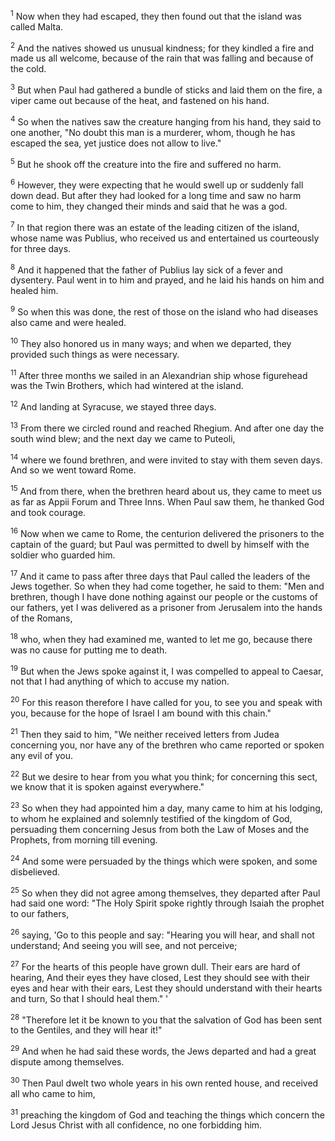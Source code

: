 <sup>1</sup> 
Now when they had escaped, they then found out that the island was called Malta. 

<sup>2</sup> 
And the natives showed us unusual kindness; for they kindled a fire and made us all welcome, because of the rain that was falling and because of the cold. 

<sup>3</sup> 
But when Paul had gathered a bundle of sticks and laid them on the fire, a viper came out because of the heat, and fastened on his hand. 

<sup>4</sup> 
So when the natives saw the creature hanging from his hand, they said to one another, "No doubt this man is a murderer, whom, though he has escaped the sea, yet justice does not allow to live." 

<sup>5</sup> 
But he shook off the creature into the fire and suffered no harm. 

<sup>6</sup> 
However, they were expecting that he would swell up or suddenly fall down dead. But after they had looked for a long time and saw no harm come to him, they changed their minds and said that he was a god. 

<sup>7</sup> 
In that region there was an estate of the leading citizen of the island, whose name was Publius, who received us and entertained us courteously for three days. 

<sup>8</sup> 
And it happened that the father of Publius lay sick of a fever and dysentery. Paul went in to him and prayed, and he laid his hands on him and healed him. 

<sup>9</sup> 
So when this was done, the rest of those on the island who had diseases also came and were healed. 

<sup>10</sup> 
They also honored us in many ways; and when we departed, they provided such things as were necessary.

<sup>11</sup> 
After three months we sailed in an Alexandrian ship whose figurehead was the Twin Brothers, which had wintered at the island. 

<sup>12</sup> 
And landing at Syracuse, we stayed three days. 

<sup>13</sup> 
From there we circled round and reached Rhegium. And after one day the south wind blew; and the next day we came to Puteoli, 

<sup>14</sup> 
where we found brethren, and were invited to stay with them seven days. And so we went toward Rome. 

<sup>15</sup> 
And from there, when the brethren heard about us, they came to meet us as far as Appii Forum and Three Inns. When Paul saw them, he thanked God and took courage. 

<sup>16</sup> 
Now when we came to Rome, the centurion delivered the prisoners to the captain of the guard; but Paul was permitted to dwell by himself with the soldier who guarded him.

<sup>17</sup> 
And it came to pass after three days that Paul called the leaders of the Jews together. So when they had come together, he said to them: "Men and brethren, though I have done nothing against our people or the customs of our fathers, yet I was delivered as a prisoner from Jerusalem into the hands of the Romans, 

<sup>18</sup> 
who, when they had examined me, wanted to let me go, because there was no cause for putting me to death. 

<sup>19</sup> 
But when the Jews spoke against it, I was compelled to appeal to Caesar, not that I had anything of which to accuse my nation. 

<sup>20</sup> 
For this reason therefore I have called for you, to see you and speak with you, because for the hope of Israel I am bound with this chain." 

<sup>21</sup> 
Then they said to him, "We neither received letters from Judea concerning you, nor have any of the brethren who came reported or spoken any evil of you. 

<sup>22</sup> 
But we desire to hear from you what you think; for concerning this sect, we know that it is spoken against everywhere." 

<sup>23</sup> 
So when they had appointed him a day, many came to him at his lodging, to whom he explained and solemnly testified of the kingdom of God, persuading them concerning Jesus from both the Law of Moses and the Prophets, from morning till evening. 

<sup>24</sup> 
And some were persuaded by the things which were spoken, and some disbelieved. 

<sup>25</sup> 
So when they did not agree among themselves, they departed after Paul had said one word: "The Holy Spirit spoke rightly through Isaiah the prophet to our fathers, 

<sup>26</sup> 
saying, 'Go to this people and say: "Hearing you will hear, and shall not understand; And seeing you will see, and not perceive; 

<sup>27</sup> 
For the hearts of this people have grown dull. Their ears are hard of hearing, And their eyes they have closed, Lest they should see with their eyes and hear with their ears, Lest they should understand with their hearts and turn, So that I should heal them." ' 

<sup>28</sup> 
"Therefore let it be known to you that the salvation of God has been sent to the Gentiles, and they will hear it!" 

<sup>29</sup> 
And when he had said these words, the Jews departed and had a great dispute among themselves. 

<sup>30</sup> 
Then Paul dwelt two whole years in his own rented house, and received all who came to him, 

<sup>31</sup> 
preaching the kingdom of God and teaching the things which concern the Lord Jesus Christ with all confidence, no one forbidding him.